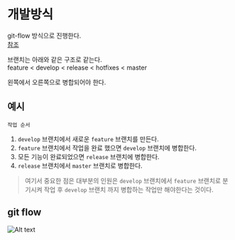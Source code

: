 # 개발방식
git-flow 방식으로 진행한다.<br />
[참조](http://ohgyun.com/402)<br />

  
브랜치는 아래와 같은 구조로 같는다.<br />
feature < develop < release < hotfixes < master <br />


  
왼쪽에서 오른쪽으로 병합되어야 한다.<br />

## 예시
`작업 순서`<br />
1. `develop` 브랜치에서 새로운 `feature` 브랜치를 만든다.<br />
2. `feature` 브랜치에서 작업을 완료 했으면 `develop` 브랜치에 병합한다.<br />
3. 모든 기능이 완료되었으면 `release` 브랜치에 병합한다.<br />
4. `release` 브랜치에서 `master` 브랜치로 병합한다.<br />

> 여기서 중요한 점은 대부분의 인원은 `develop` 브랜치에서 `feature` 브랜치로 분기시켜 작업 후 `develop` 브랜치 까지 병합하는 작업만 해야한다는 것이다.

## git flow
![Alt text](http://nvie.com/img/git-model@2x.png)





